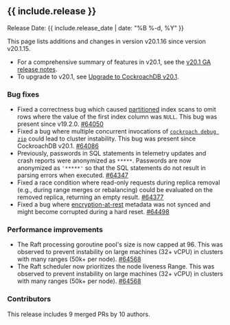 <h2 id="{{ include.release | slugify }}">{{ include.release }}</h2>

Release Date: {{ include.release_date | date: "%B %-d, %Y" }}

This page lists additions and changes in version v20.1.16 since version v20.1.15.

- For a comprehensive summary of features in v20.1, see the [v20.1 GA release notes](releases/v20.1.md#v20-1-0).
- To upgrade to v20.1, see [Upgrade to CockroachDB v20.1](https://www.cockroachlabs.com/docs/v20.1/upgrade-cockroach-version).

<h3 id="v20-1-16-bug-fixes">Bug fixes</h3>

- Fixed a correctness bug which caused [partitioned](https://www.cockroachlabs.com/docs/v20.1/partitioning) index scans to omit rows where the value of the first index column was `NULL`. This bug was present since v19.2.0. [#64050][#64050]
- Fixed a bug where multiple concurrent invocations of [`cockroach debug zip`](https://www.cockroachlabs.com/docs/v20.1/cockroach-debug-zip) could lead to cluster instability. This bug was present since CockroachDB v20.1. [#64086][#64086]
- Previously, passwords in SQL statements in telemetry updates and crash reports were anonymized as `*****`. Passwords are now anonymized as `'*****'` so that the SQL statements do not result in parsing errors when executed. [#64347][#64347]
- Fixed a race condition where read-only requests during replica removal (e.g., during range merges or rebalancing) could be evaluated on the removed replica, returning an empty result. [#64377][#64377]
- Fixed a bug where [encryption-at-rest](https://www.cockroachlabs.com/docs/v20.1/encryption#encryption-at-rest-enterprise) metadata was not synced and might become corrupted during a hard reset. [#64498][#64498]

<h3 id="v20-1-16-performance-improvements">Performance improvements</h3>

- The Raft processing goroutine pool's size is now capped at 96. This was observed to prevent instability on large machines (32+ vCPU) in clusters with many ranges (50k+ per node). [#64568][#64568]
- The Raft scheduler now prioritizes the node liveness Range. This was observed to prevent instability on large machines (32+ vCPU) in clusters with many ranges (50k+ per node). [#64568][#64568]

<h3 id="v20-1-16-contributors">Contributors</h3>

This release includes 9 merged PRs by 10 authors.

[#64050]: https://github.com/cockroachdb/cockroach/pull/64050
[#64086]: https://github.com/cockroachdb/cockroach/pull/64086
[#64347]: https://github.com/cockroachdb/cockroach/pull/64347
[#64377]: https://github.com/cockroachdb/cockroach/pull/64377
[#64498]: https://github.com/cockroachdb/cockroach/pull/64498
[#64568]: https://github.com/cockroachdb/cockroach/pull/64568
